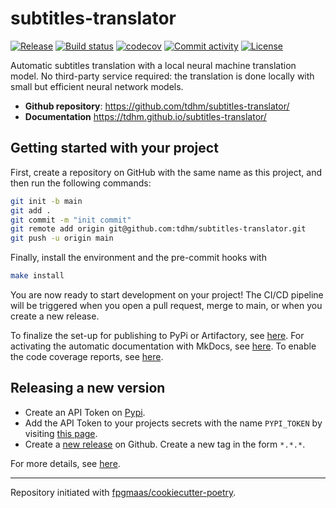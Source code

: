 # subtitles-translator

[![Release](https://img.shields.io/github/v/release/tdhm/subtitles-translator)](https://img.shields.io/github/v/release/tdhm/subtitles-translator)
[![Build status](https://img.shields.io/github/actions/workflow/status/tdhm/subtitles-translator/main.yml?branch=main)](https://github.com/tdhm/subtitles-translator/actions/workflows/main.yml?query=branch%3Amain)
[![codecov](https://codecov.io/gh/tdhm/subtitles-translator/branch/main/graph/badge.svg)](https://codecov.io/gh/tdhm/subtitles-translator)
[![Commit activity](https://img.shields.io/github/commit-activity/m/tdhm/subtitles-translator)](https://img.shields.io/github/commit-activity/m/tdhm/subtitles-translator)
[![License](https://img.shields.io/github/license/tdhm/subtitles-translator)](https://img.shields.io/github/license/tdhm/subtitles-translator)

Automatic subtitles translation with a local neural machine translation model. No third-party service required: the translation is done locally with small but efficient neural network models.

- **Github repository**: <https://github.com/tdhm/subtitles-translator/>
- **Documentation** <https://tdhm.github.io/subtitles-translator/>

## Getting started with your project

First, create a repository on GitHub with the same name as this project, and then run the following commands:

``` bash
git init -b main
git add .
git commit -m "init commit"
git remote add origin git@github.com:tdhm/subtitles-translator.git
git push -u origin main
```

Finally, install the environment and the pre-commit hooks with 

```bash
make install
```

You are now ready to start development on your project! The CI/CD
pipeline will be triggered when you open a pull request, merge to main,
or when you create a new release.

To finalize the set-up for publishing to PyPi or Artifactory, see
[here](https://fpgmaas.github.io/cookiecutter-poetry/features/publishing/#set-up-for-pypi).
For activating the automatic documentation with MkDocs, see
[here](https://fpgmaas.github.io/cookiecutter-poetry/features/mkdocs/#enabling-the-documentation-on-github).
To enable the code coverage reports, see [here](https://fpgmaas.github.io/cookiecutter-poetry/features/codecov/).

## Releasing a new version

- Create an API Token on [Pypi](https://pypi.org/).
- Add the API Token to your projects secrets with the name `PYPI_TOKEN` by visiting 
[this page](https://github.com/tdhm/subtitles-translator/settings/secrets/actions/new).
- Create a [new release](https://github.com/tdhm/subtitles-translator/releases/new) on Github. 
Create a new tag in the form ``*.*.*``.

For more details, see [here](https://fpgmaas.github.io/cookiecutter-poetry/features/cicd/#how-to-trigger-a-release).

---

Repository initiated with [fpgmaas/cookiecutter-poetry](https://github.com/fpgmaas/cookiecutter-poetry).